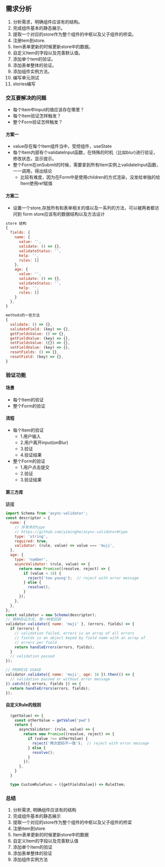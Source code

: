 

## 需求分析
  1. 分析需求，明确组件应该有的结构。
  2. 完成组件基本的静态展示。
  3. 提取一个对应的store作为整个组件的中枢以及父子组件的桥梁。
  4. 注册tem到store.
  5. Item表单更新的时候更新store中的数据。
  6. 自定义Item的字段以及完善默认值。
  7. 添加单个tem的验证。
  8. 添加表单整体的验证。
  9. 添加组件实例方法。
  10. 编写单元测试
  11. stories编写

### 交互要解决的问题
  * 每个Item中input的值应该存在哪里？
  * 每个Item验证怎样触发？
  * 整个Form验证怎样触发？
#### 方案一
  * value存在每个Item组件当中，受控组件，useState
  * 每个Item内部有个validateInput函数，在特殊的时机（比如blur)进行验证，修改状态，显示提示。
  * 整个Form在onSubmit的时候，需要拿到所有Item实例上validateInput函数，一一调用，得出结论
    * 比较有难度，因为在Form中是使用children的方式渲染，没发给单独的给Item使用ref赋值
#### 方案二
  * 设置一个store,存放所有和表单相关的值以及一系列的方法，可以被两者都访问到 form store应该有的数据结构以及方法设计
  ```js
  store 结构
  {
    fields: {
      name: {
        value: '',
        validate: () => {},
        validateStatus: '',
        help: '',
        rules: []
      },
      age: {
        value: '',
        validate: () => {},
        validateStatus: '',
        help: '',
        rules: []
      }
    },
  }

  methods的一些方法
  {
    validate: () => {},
    validateField: (key) => {},
    getFieldsValue: () => {},
    getFieldValue: (key) => {},
    setFieldsValue: ({}) => {},
    setFieldValue: (key) => {},
    resetFields: () => {},
    resetField: (key) => {},
  }
  ```


### 验证功能
#### 场景
  * 每个Item的验证
  * 整个Form的验证
#### 流程
  * 每个Item的验证
    * 1.用户输入
    * 2.用户离开input(onBlur)
    * 3.验证
    * 4.验证结果
  * 整个Form的验证
    * 1.用户点击提交
    * 2.验证
    * 3.验证结果
#### 第三方库
  [链接](https://github.com/yiminghe/async-validator)
  ```js
  import Schema from 'async-validator';
  const descriptor = {
    name: {
      // 非常多的type
      // https://github.com/yiminghe/async-validator#type
      type: 'string',
      required: true,
      validator: (rule, value) => value === 'muji',
    },
    age: {
      type: 'number',
      asyncValidator: (rule, value) => {
        return new Promise((resolve, reject) => {
          if (value < 18) {
            reject('too young');  // reject with error message
          } else {
            resolve();
          }
        });
      },
    },
  };
  const validator = new Schema(descriptor);
  // 俩种验证方式, 第一种是回调
  validator.validate({ name: 'muji' }, (errors, fields) => {
    if (errors) {
      // validation failed, errors is an array of all errors
      // fields is an object keyed by field name with an array of
      // errors per field
      return handleErrors(errors, fields);
    }
    // validation passed
  });

  // PROMISE USAGE
  validator.validate({ name: 'muji', age: 16 }).then(() => {
    // validation passed or without error message
  }).catch(({ errors, fields }) => {
    return handleErrors(errors, fields);
  });
  ```


#### 自定义Rule的规则

```typescript
  (getValue) => {
    const otherValue = getValue('pwd')
    return {
      asyncValidator: (rule, value) => {
        return new Promise((resolve, reject) => {
          if (value !== otherValue) {
            reject('两次密码不一致');  // reject with error message
          } else {
            resolve();
          }
        });
      },
    }
  }

  type CustomRuleFunc = ({getFieldValue}) => RuleItem;

```

### 总结
  1. 分析需求, 明确组件应该有的结构
  2. 完成组件基本的静态展示
  3. 提取一个对应的store作为整个组件的中枢以及父子组件的桥梁
  4. 注册item到store
  5. Item表单更新的时候更新store中的数据
  6. 自定义Item的字段以及完善默认值
  7. 添加单个Item的验证
  8. 添加表单整体的验证
  9. 添加组件实例方法
